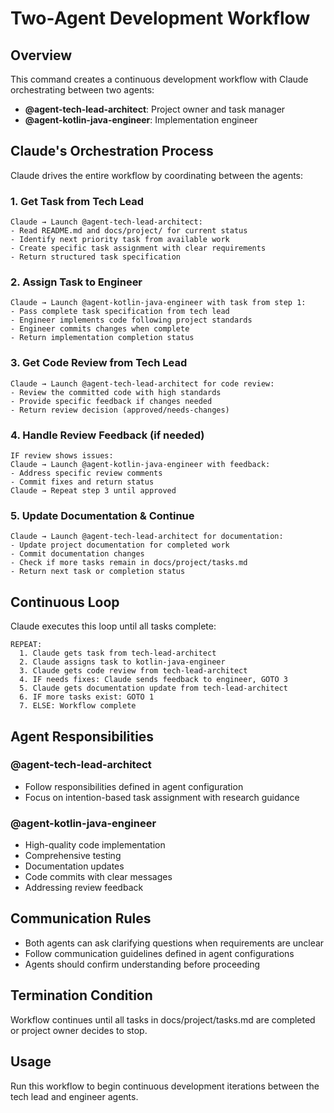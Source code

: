 # Two-Agent Development Workflow

## Overview
This command creates a continuous development workflow with Claude orchestrating between two agents:
- **@agent-tech-lead-architect**: Project owner and task manager  
- **@agent-kotlin-java-engineer**: Implementation engineer

## Claude's Orchestration Process

Claude drives the entire workflow by coordinating between the agents:

### 1. Get Task from Tech Lead
```
Claude → Launch @agent-tech-lead-architect:
- Read README.md and docs/project/ for current status
- Identify next priority task from available work
- Create specific task assignment with clear requirements
- Return structured task specification
```

### 2. Assign Task to Engineer
```
Claude → Launch @agent-kotlin-java-engineer with task from step 1:
- Pass complete task specification from tech lead
- Engineer implements code following project standards
- Engineer commits changes when complete
- Return implementation completion status
```

### 3. Get Code Review from Tech Lead
```
Claude → Launch @agent-tech-lead-architect for code review:
- Review the committed code with high standards
- Provide specific feedback if changes needed
- Return review decision (approved/needs-changes)
```

### 4. Handle Review Feedback (if needed)
```
IF review shows issues:
Claude → Launch @agent-kotlin-java-engineer with feedback:
- Address specific review comments
- Commit fixes and return status
Claude → Repeat step 3 until approved
```

### 5. Update Documentation & Continue
```
Claude → Launch @agent-tech-lead-architect for documentation:
- Update project documentation for completed work
- Commit documentation changes
- Check if more tasks remain in docs/project/tasks.md
- Return next task or completion status
```

## Continuous Loop
Claude executes this loop until all tasks complete:
```
REPEAT:
  1. Claude gets task from tech-lead-architect
  2. Claude assigns task to kotlin-java-engineer
  3. Claude gets code review from tech-lead-architect
  4. IF needs fixes: Claude sends feedback to engineer, GOTO 3
  5. Claude gets documentation update from tech-lead-architect  
  6. IF more tasks exist: GOTO 1
  7. ELSE: Workflow complete
```

## Agent Responsibilities

### @agent-tech-lead-architect
- Follow responsibilities defined in agent configuration
- Focus on intention-based task assignment with research guidance

### @agent-kotlin-java-engineer  
- High-quality code implementation
- Comprehensive testing
- Documentation updates
- Code commits with clear messages
- Addressing review feedback

## Communication Rules
- Both agents can ask clarifying questions when requirements are unclear
- Follow communication guidelines defined in agent configurations
- Agents should confirm understanding before proceeding

## Termination Condition
Workflow continues until all tasks in docs/project/tasks.md are completed or project owner decides to stop.

## Usage
Run this workflow to begin continuous development iterations between the tech lead and engineer agents.